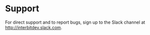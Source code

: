 # Support


For direct support and to report bugs, sign up to the Slack channel at http://interbitdev.slack.com.

